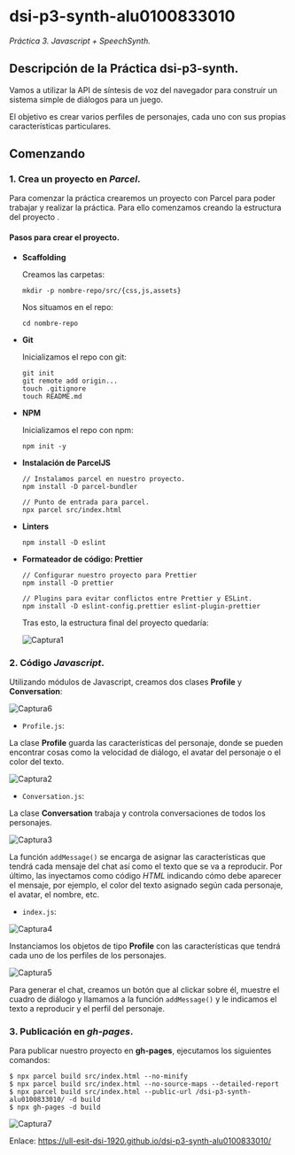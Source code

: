 # dsi-p3-synth-alu0100833010

_Práctica 3.  Javascript + SpeechSynth._

## Descripción de la Práctica  dsi-p3-synth.

Vamos a utilizar la API de síntesis de voz del navegador para construir un sistema simple de diálogos para un juego.

El objetivo es crear varios perfiles de personajes, cada uno con sus propias características particulares. 

## Comenzando

### 1. Crea un proyecto en _Parcel_.

Para comenzar la práctica  crearemos un proyecto con Parcel para poder trabajar y realizar la práctica. Para ello comenzamos
creando la estructura del proyecto .

#### Pasos para crear el proyecto.

* **Scaffolding** 

  Creamos las carpetas:
  ```
  mkdir -p nombre-repo/src/{css,js,assets}
  ```
  Nos situamos en el repo:
  ```
  cd nombre-repo
  ```
* **Git**

  Inicializamos el repo con git:
  ```
  git init
  git remote add origin...
  touch .gitignore
  touch README.md
  ```
* **NPM**

  Inicializamos el repo con npm:
  ```
  npm init -y
  ```
* **Instalación de ParcelJS**
  ```
  // Instalamos parcel en nuestro proyecto.
  npm install -D parcel-bundler
  
  // Punto de entrada para parcel.
  npx parcel src/index.html
  ```
* **Linters**
  ```
  npm install -D eslint
  ```
* **Formateador de código: Prettier**
  ```
  // Configurar nuestro proyecto para Prettier
  npm install -D prettier
  
  // Plugins para evitar conflictos entre Prettier y ESLint.
  npm install -D eslint-config.prettier eslint-plugin-prettier
  ```
  
  Tras esto, la estructura final del proyecto quedaría:
  
  ![Captura1](src/assets/captures/cap5.png)
  
### 2. Código _Javascript_.

Utilizando módulos de Javascript, creamos dos clases **Profile** y **Conversation**:

![Captura6](src/assets/captures/cap6.png)

* `Profile.js`:

La clase **Profile** guarda las características del personaje, donde se pueden encontrar cosas como la velocidad de diálogo, el avatar del personaje o el color del texto.

![Captura2](src/assets/captures/cap1.png)

* `Conversation.js`:

La clase **Conversation** trabaja y controla conversaciones de todos los personajes. 
 
![Captura3](src/assets/captures/cap2.png)

La función `addMessage()` se encarga de asignar las características que tendrá cada mensaje del chat así como el texto que se va a reproducir. Por último, las inyectamos como código _HTML_ indicando cómo debe aparecer el mensaje, por ejemplo, el color del texto asignado según cada personaje, el avatar, el nombre, etc. 

* `index.js`:

![Captura4](src/assets/captures/cap3.png)
 
Instanciamos los objetos de tipo **Profile** con las características que tendrá cada uno de los perfiles de los personajes. 

![Captura5](src/assets/captures/cap4.png)

Para generar el chat, creamos un botón que al clickar sobre él, muestre el cuadro de diálogo y llamamos a la función `addMessage()` y le indicamos el texto a reproducir y el perfil del personaje.

### 3. Publicación en _gh-pages_.
 
Para publicar nuestro proyecto en **gh-pages**, ejecutamos los siguientes comandos:
```
$ npx parcel build src/index.html --no-minify
$ npx parcel build src/index.html --no-source-maps --detailed-report
$ npx parcel build src/index.html --public-url /dsi-p3-synth-alu0100833010/ -d build
$ npx gh-pages -d build
```
![Captura7](src/assets/captures/cap7.png)

Enlace:  https://ull-esit-dsi-1920.github.io/dsi-p3-synth-alu0100833010/
